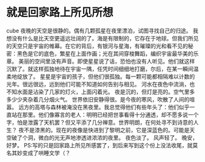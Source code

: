 # 就是回家路上所见所想
cube
夜晚的天空是很静的。偶有几颗孤星在夜里漂泊，试图寻找自己的归途。
我想没有什么是比天空更遥远壮阔的了。海是有限制的，它存在于地球。但我们所见的天空只是宇宙的帷幕。在它的背后，有银河与星海，有璀璨的光和看不见的秘密：黑色是它的底色，繁星在上面作画；光在其间穿梭舞蹈，编织宇宙最华美的乐章。
美丽的空间里没有声音。即使星星说了话，恐怕也没有人听见。他们就这样沉默了。就这样孤独地待在宇宙一隅，任凭时间细细地打磨，尔后，在某一瞬间温柔地绽放了。
星星是宇宙的孩子，但他们很孤独。每一颗可能都相隔难以计数的光年。很远很远，远到他们可能不知道如何告别与相见。
河水在夜色中流淌，也不知水面是沾染了几家的灯火，上面闪着光。
夜是沉的，但灯是亮的。空气里多多少少夹杂着几分烟火气。
世界依旧安静得很。是今夜的寒风，吹散了人间的喧嚣。
远方的高塔与森林被淹没在黑夜里。我总觉得他们有些年头了：他们似乎一直站在那里。他们像寡言的老人：明明已经把世事看得十分通透，却不愿多说一个字，怕是泄露了天机罢？但又平添了几分禅意。世界明朗，在何处寻不到诗意的人生？
夜不是漆黑的。现在的夜像是快进到了黎明之前，它是深蓝色的。可能是天空破了个洞，微白的光无声地渗透进浓浓的夜里。
夜色淡了。
风声轻了。
晚安，好梦。
PS:写的只是回家路上所见所感罢了，到后来写到这个份上没法收尾，就莫名其妙变成了哄睡文学（？ 
